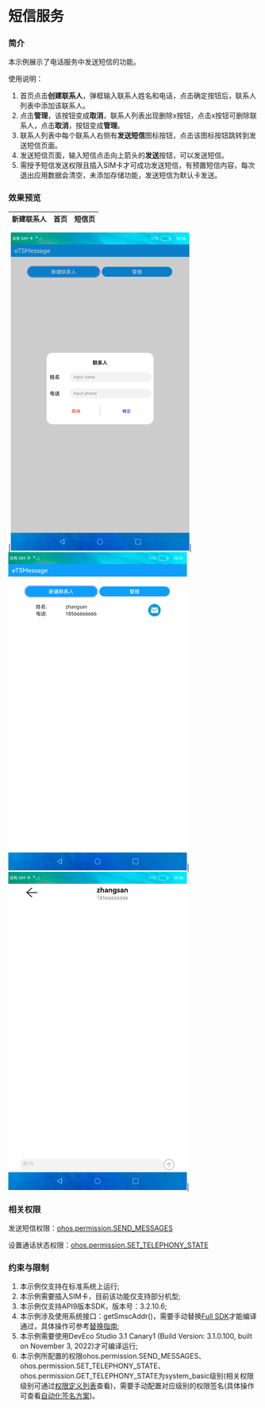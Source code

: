 # 短信服务

### 简介

本示例展示了电话服务中发送短信的功能。

使用说明：

1. 首页点击**创建联系人**，弹框输入联系人姓名和电话，点击确定按钮后，联系人列表中添加该联系人。
2. 点击**管理**，该按钮变成**取消**，联系人列表出现删除x按钮，点击x按钮可删除联系人，点击**取消**，按钮变成**管理**。
3. 联系人列表中每个联系人右侧有**发送短信**图标按钮，点击该图标按钮跳转到发送短信页面。
4. 发送短信页面，输入短信点击向上箭头的**发送**按钮，可以发送短信。
5. 需授予短信发送权限且插入SIM卡才可成功发送短信，有预置短信内容，每次退出应用数据会清空，未添加存储功能，发送短信为默认卡发送。

### 效果预览
|新建联系人|首页|短信页|
|-------------|-----------|------------|

|![](screenshots/device/create_contact.png)| ![](screenshots/device/save_contact.png)| ![](screenshots/device/send_message.png)|


### 相关权限

发送短信权限：[ohos.permission.SEND_MESSAGES](https://gitee.com/openharmony/docs/blob/master/zh-cn/application-dev/security/permission-list.md#ohospermissionsend_messages)

设置通话状态权限：[ohos.permission.SET_TELEPHONY_STATE](https://gitee.com/openharmony/docs/blob/master/zh-cn/application-dev/security/permission-list.md#ohospermissionset_telephony_state)

### 约束与限制

1. 本示例仅支持在标准系统上运行;
2. 本示例需要插入SIM卡，目前该功能仅支持部分机型;
3. 本示例仅支持API9版本SDK，版本号：3.2.10.6;
4. 本示例涉及使用系统接口：getSmscAddr()，需要手动替换[Full SDK](https://docs.openharmony.cn/pages/v3.2/zh-cn/release-notes/OpenHarmony-v3.2-beta4.md/)才能编译通过，具体操作可参考[替换指南](https://docs.openharmony.cn/pages/v3.2/zh-cn/application-dev/quick-start/full-sdk-switch-guide.md/);
5. 本示例需要使用DevEco Studio 3.1 Canary1 (Build Version: 3.1.0.100, built on November 3, 2022)才可编译运行;
6. 本示例所配置的权限ohos.permission.SEND_MESSAGES、ohos.permission.SET_TELEPHONY_STATE、ohos.permission.GET_TELEPHONY_STATE为system_basic级别(相关权限级别可通过[权限定义列表](https://gitee.com/openharmony/docs/blob/master/zh-cn/application-dev/security/permission-list.md)查看)，需要手动配置对应级别的权限签名(具体操作可查看[自动化签名方案](https://docs.openharmony.cn/pages/v3.2/zh-cn/application-dev/security/hapsigntool-overview.md/))。
